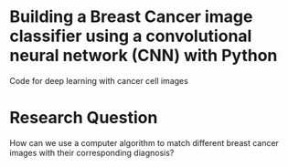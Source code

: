 # Building a Breast Cancer image classifier using a convolutional neural network (CNN) with Python 
Code for deep learning with cancer cell images

# Research Question
How can we use a computer algorithm to match different breast cancer images with their corresponding diagnosis? 
